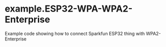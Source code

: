 # example.ESP32-WPA-WPA2-Enterprise
Example code showing how to connect Sparkfun ESP32 thing with WPA2-Enterprise
